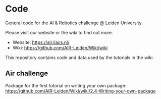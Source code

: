# Code
General code for the AI &amp; Robotics challenge @ Leiden University

Please visit our website or the wiki to find out more.

- Website: https://air.liacs.nl/
- Wiki: https://github.com/AIR-Leiden/Wiki/wiki


This repository contains code and data used by the tutorials in the wiki.

## Air challenge
Package for the first tutorial on writing your own package: https://github.com/AIR-Leiden/Wiki/wiki/2.4-Writing-your-own-package

